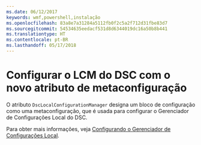 ```yaml
---
ms.date: 06/12/2017
keywords: wmf,powershell,instalação
ms.openlocfilehash: 83a8e7a31284a5112fb0f2c5a2f712d31fbe83d7
ms.sourcegitcommit: 54534635eedacf531d8d6344019dc16a50b8b441
ms.translationtype: HT
ms.contentlocale: pt-BR
ms.lasthandoff: 05/17/2018
---
```

# <a name="configure-dsc-lcm-with-new-meta-configuration-attribute"></a>Configurar o LCM do DSC com o novo atributo de metaconfiguração

O atributo `DscLocalConfigurationManager` designa um bloco de configuração como uma metaconfiguração, que é usada para configurar o Gerenciador de Configurações Local do DSC.

Para obter mais informações, veja [Configurando o Gerenciador de Configurações Local](https://msdn.microsoft.com/powershell/dsc/metaconfig).
